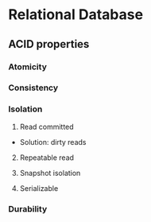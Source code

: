 # Relational Database
## ACID properties
### Atomicity
### Consistency
### Isolation
 1. Read committed
  - Solution: dirty reads
 2. Repeatable read

 3. Snapshot isolation
 4. Serializable

### Durability